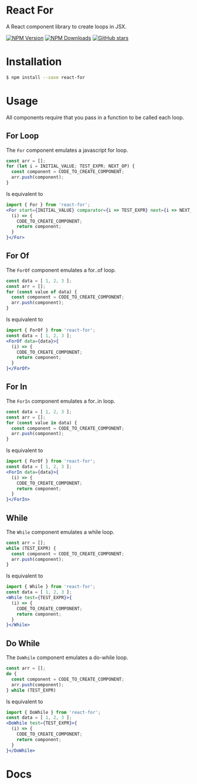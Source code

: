 # React For

A React component library to create loops in JSX.

[![NPM Version](https://img.shields.io/npm/v/react-for.svg)](https://www.npmjs.com/package/react-for)
[![NPM Downloads](https://img.shields.io/npm/dm/react-for.svg)](https://www.npmjs.com/package/react-for)
[![GitHub stars](https://img.shields.io/github/stars/MJez29/react-for.svg?style=social&label=Star&maxAge=2592000)](https://github.com/MJez29/react-for/stargazers/)

# Installation

```bash
$ npm install --save react-for
```

# Usage

All components require that you pass in a function to be called each loop.

## For Loop

The `For` component emulates a javascript for loop.
```jsx
const arr = [];
for (let i = INITIAL_VALUE; TEST_EXPR; NEXT_OP) {
  const component = CODE_TO_CREATE_COMPONENT;
  arr.push(component);
}
```
Is equivalent to
```jsx
import { For } from 'react-for';
<For start={INITIAL_VALUE} comparator={i => TEST_EXPR} next={i => NEXT_OP}>{
  (i) => {
    CODE_TO_CREATE_COMPONENT;
    return component;
  }
}</For>
```

## For Of

The `ForOf` component emulates a for..of loop.

```jsx
const data = [ 1, 2, 3 ];
const arr = [];
for (const value of data) {
  const component = CODE_TO_CREATE_COMPONENT;
  arr.push(component);
}
```
Is equivalent to
```jsx
import { ForOf } from 'react-for';
const data = [ 1, 2, 3 ];
<ForOf data={data}>{
  (i) => {
    CODE_TO_CREATE_COMPONENT;
    return component;
  }
}</ForOf>
```

## For In

The `ForIn` component emulates a for..in loop.

```jsx
const data = [ 1, 2, 3 ];
const arr = [];
for (const value in data) {
  const component = CODE_TO_CREATE_COMPONENT;
  arr.push(component);
}
```
Is equivalent to
```jsx
import { ForOf } from 'react-for';
const data = [ 1, 2, 3 ];
<ForIn data={data}>{
  (i) => {
    CODE_TO_CREATE_COMPONENT;
    return component;
  }
}</ForIn>
```

## While

The `While` component emulates a while loop.

```jsx
const arr = [];
while (TEST_EXPR) {
  const component = CODE_TO_CREATE_COMPONENT;
  arr.push(component);
}
```
Is equivalent to
```jsx
import { While } from 'react-for';
const data = [ 1, 2, 3 ];
<While test={TEST_EXPR}>{
  (i) => {
    CODE_TO_CREATE_COMPONENT;
    return component;
  }
}</While>
```

## Do While

The `DoWhile` component emulates a do-while loop.

```jsx
const arr = [];
do {
  const component = CODE_TO_CREATE_COMPONENT;
  arr.push(component);
} while (TEST_EXPR)
```
Is equivalent to
```jsx
import { DoWhile } from 'react-for';
const data = [ 1, 2, 3 ];
<DoWhile test={TEST_EXPR}>{
  (i) => {
    CODE_TO_CREATE_COMPONENT;
    return component;
  }
}</DoWhile>
```

# Docs

<a id="docs"></a>